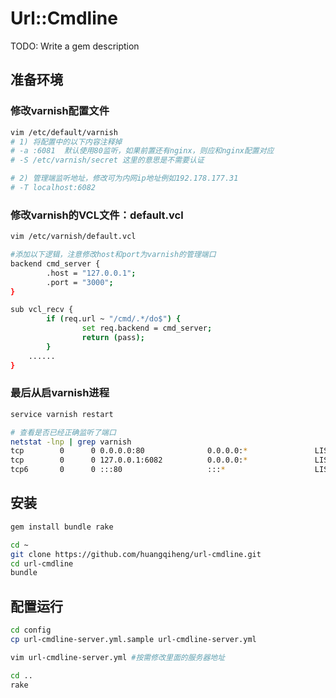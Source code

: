 # Url::Cmdline

TODO: Write a gem description

## 准备环境

### 修改varnish配置文件
```sh
vim /etc/default/varnish
# 1) 将配置中的以下内容注释掉
# -a :6081	默认使用80监听，如果前置还有nginx，则应和nginx配置对应
# -S /etc/varnish/secret 这里的意思是不需要认证

# 2) 管理端监听地址，修改可为内网ip地址例如192.178.177.31
# -T localhost:6082 
```

### 修改varnish的VCL文件：default.vcl
```sh
vim /etc/varnish/default.vcl

#添加以下逻辑，注意修改host和port为varnish的管理端口
backend cmd_server {
        .host = "127.0.0.1";
        .port = "3000";
}

sub vcl_recv {
        if (req.url ~ "/cmd/.*/do$") {
                set req.backend = cmd_server;
                return (pass);
        }
	......
}
```

### 最后从启varnish进程
```sh
service varnish restart

# 查看是否已经正确监听了端口
netstat -lnp | grep varnish
tcp        0      0 0.0.0.0:80              0.0.0.0:*               LISTEN      16827/varnishd  
tcp        0      0 127.0.0.1:6082          0.0.0.0:*               LISTEN      16826/varnishd  
tcp6       0      0 :::80                   :::*                    LISTEN      16827/varnishd 
```

## 安装

```sh
gem install bundle rake

cd ~
git clone https://github.com/huangqiheng/url-cmdline.git
cd url-cmdline
bundle
```

## 配置运行

```sh
cd config
cp url-cmdline-server.yml.sample url-cmdline-server.yml

vim url-cmdline-server.yml #按需修改里面的服务器地址

cd ..
rake
```

